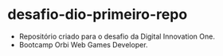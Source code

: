 # desafio-dio-primeiro-repo
- Repositório criado para o desafio da Digital Innovation One. 
- Bootcamp Orbi Web Games Developer.

